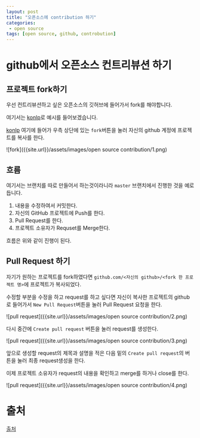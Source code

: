 ```yaml
---
layout: post
title: "오픈소스에 contribution 하기"
categories: 
 - open source
tags: [open source, github, controbution]
---
```

# github에서 오픈소스 컨트리뷰션 하기
## 프로젝트 fork하기
우선 컨트리뷰션하고 싶은 오픈소스의 깃허브에 들어가서 fork를 해야합니다.

여기서는 [konlp](https://github.com/konltk/konlp)로 예시를 들어보겠습니다.

[konlp](https://github.com/konltk/konlp) 여기에 들어가 우측 상단에 있는 `fork`버튼을 눌러 자신의 github 계정에 프로젝트를 복사를 한다.

![fork]({{site.url}}/assets/images/open source contribution/1.png)

## 흐름
여기서는 브랜치를 따로 만들어서 하는것이라니라 `master` 브랜치에서 진행한 것을 예로 듭니다.
1. 내용을 수정하여서 커밋한다.
2. 자신의 GitHub 프로젝트에 Push를 한다.
3. Pull Request를 한다.
4. 프로젝트 소유자가 Requset를 Merge한다.

흐름은 위와 같이 진행이 된다.

## Pull Request 하기
자기가 원하는 프로젝트를 fork하였다면 `github.com/<자신의 github>/<fork 한 프로젝트 명>`에 프로젝트가 복사되었다.

수정할 부분을 수정을 하고 request를 하고 싶다면 자신이 복사한 프로젝트의 github로 들어가서 `New Pull Request`버튼을 눌러 Pull Request 요청을 한다.

![pull request]({{site.url}}/assets/images/open source contribution/2.png)

다시 중간에 `Create pull request` 버튼을 눌러 request를 생성한다.

![pull request]({{site.url}}/assets/images/open source contribution/3.png)

앞으로 생성할 request의 제목과 설명을 적은 다음 밑의 `Create pull request`의 버튼을 눌러 최종 request생성을 한다.


이제 프로젝트 소유자가 request의 내용을 확인하고 merge를 하거나 close를 한다.

![pull request]({{site.url}}/assets/images/open source contribution/4.png)



# 출처
[출처](https://git-scm.com/book/ko/v2/GitHub-GitHub-%ED%94%84%EB%A1%9C%EC%A0%9D%ED%8A%B8%EC%97%90-%EA%B8%B0%EC%97%AC%ED%95%98%EA%B8%B0)